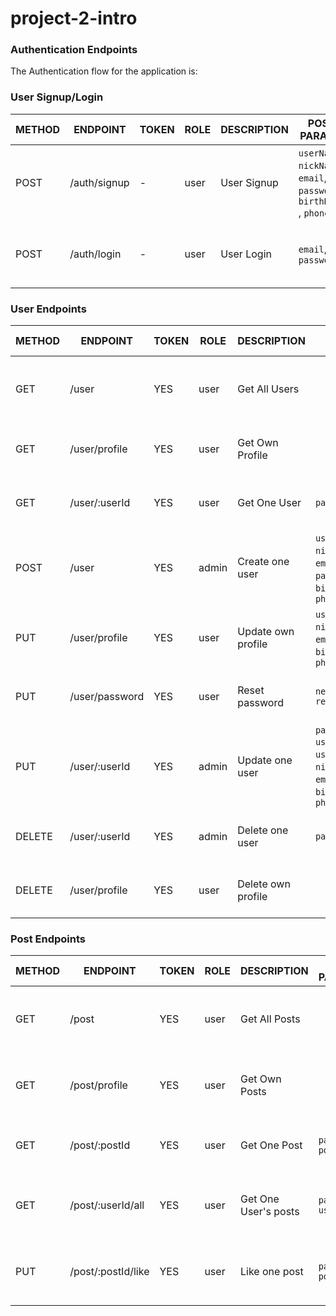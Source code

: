 # project-2-intro

### Authentication Endpoints

The Authentication flow for the application is:

### User Signup/Login

METHOD | ENDPOINT         | TOKEN | ROLE | DESCRIPTION              | POST PARAMS                                                                 | RETURNS
-------|------------------|-------|------|--------------------|-----------------------------------------------------------------------------------|--------------------
POST   | /auth/signup     | -     | user | User Signup              | `userName`, `nickName`, `email`, `password`, `birthDate` , `phone`          | { message: 'User signed up successfully', data: [`token`]}
POST   | /auth/login      | -     | user | User Login               | `email`, `password`                                                         | { message: 'User logged up successfully', data: [`token`]}

### User Endpoints

METHOD | ENDPOINT         | TOKEN | ROLE | DESCRIPTION              | POST PARAMS                                                                 | RETURNS
-------|------------------|-------|------|--------------------|-----------------------------------------------------------------------------------|--------------------
GET    | /user            | YES   | user | Get All Users            |                                  | { message: 'Users fetched successfully', data: [`user`]}
GET    | /user/profile    | YES   | user | Get Own Profile          |                                            |  { message: 'User fetched successfully', data: [`user`]}
GET    | /user/:userId    | YES   | user | Get One User             | `params: userId`                             |  { message: 'User fetched successfully', data: [`user`]}
POST   | /user            | YES   | admin| Create one user          | `userName`, `nickName`, `email`, `role`, `password`, `birthDate` , `phone` | { message: 'User created successfully', data: [`user`]}
PUT    | /user/profile    | YES   | user | Update own profile       | `userName`, `nickName`, `email`, `birthDate` , `phone`   | { message: 'User created successfully', data: [`user`]}
PUT    | /user/password   | YES   | user | Reset password           | `newPassword` `repeatPassword`                             | { message: 'Password reset successfully'}
PUT    | /user/:userId    | YES   | admin| Update one user          | `params: userId`, `userName`, `nickName`, `email`, `birthDate` , `phone` | { message: 'User updated successfully', data: [`user`]}
DELETE | /user/:userId    | YES   | admin| Delete one user          |  `params: userId`                                               | { message: 'User deleted successfully', data: [`user`]}
DELETE | /user/profile    | YES   | user | Delete own profile       |                                                 | { message: 'User deleted successfully', data: [`user`]}

### Post Endpoints

METHOD | ENDPOINT         | TOKEN | ROLE | DESCRIPTION              | POST PARAMS                                     | RETURNS
-------|------------------|-------|------|--------------------------|-------------------------------------------------|--------------------
GET    | /post            | YES   | user | Get All Posts          |                                                    | { message: 'Posts fetched successfully', data: [`post`]}
GET    | /post/profile    | YES   | user | Get Own Posts          |                                                    | { message: 'Posts fetched successfully', data: [`post`]}
GET    | /post/:postId       | YES   | user | Get One Post           |  `params: postId`                               | { message: 'Post fetched successfully', data: `post`}
GET    | /post/:userId/all    | YES   | user | Get One User's posts   |  `params: userId`                              | { message: 'User's posts fetched successfully', data: [`post`]}
PUT    | /post/:postId/like   | YES   | user | Like one post          |  `params: postId`                              | { message: 'User liked post successfully', data: `post`}
